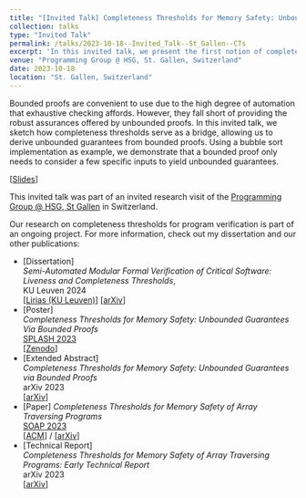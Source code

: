 ```yaml
---
title: "[Invited Talk] Completeness Thresholds for Memory Safety: Unbounded Guarantees Via Bounded Proofs"
collection: talks
type: "Invited Talk"
permalink: /talks/2023-10-18--Invited_Talk--St_Gallen--CTs
excerpt: 'In this invited talk, we present the first notion of completeness thresholds for memory safety proofs. They allow us to reduce unbounded memory safety proofs to bounded ones.'
venue: "Programming Group @ HSG, St. Gallen, Switzerland"
date: 2023-10-18
location: "St. Gallen, Switzerland"
---
```


Bounded proofs are convenient to use due to the high degree of automation that exhaustive checking affords. 
However, they fall short of providing the robust assurances offered by unbounded proofs. 
In this invited talk, we sketch how completeness thresholds serve as a bridge, allowing us to derive unbounded guarantees from bounded proofs. 
Using a bubble sort implementation as example, we demonstrate that a bounded proof only needs to consider a few specific inputs to yield unbounded guarantees.

[[Slides](https://github.com/tobireinhard/Publications/raw/master/talks/invited/HSG--Programming_Group--CTs--2023/HSG_2023--ct4ms--presentation.pdf)]

This invited talk was part of an invited research visit of the 
[Programming Group @ HSG, St Gallen](https://programming-group.com)
in Switzerland.

Our research on completeness thresholds for program verification is part of an ongoing project.
For more information, check out my dissertation and our other publications:

- [Dissertation]  
  *Semi-Automated Modular Formal Verification of Critical Software: Liveness and Completeness Thresholds*,  
  KU Leuven 2024  
  [[Lirias (KU Leuven)](https://lirias.kuleuven.be/4140343&lang=en)]
  [[arXiv](https://arxiv.org/abs/2403.00934)]
- [Poster]  
    *Completeness Thresholds for Memory Safety: Unbounded Guarantees Via Bounded Proofs*  
    [SPLASH 2023](https://2023.splashcon.org/track/splash-2023-Posters#event-overview)  
    [[Zenodo](https://zenodo.org/records/10066197)]
- [Extended Abstract]  
  *Completeness Thresholds for Memory Safety: Unbounded Guarantees via Bounded Proofs*  
  arXiv 2023  
  [[arXiv](https://arxiv.org/abs/2309.09731)]
- [Paper]
  *Completeness Thresholds for Memory Safety of Array Traversing Programs*  
  [SOAP 2023](https://pldi23.sigplan.org/home/SOAP-2023#event-overview)  
  [[ACM](https://dl.acm.org/doi/abs/10.1145/3589250.3596143)]
    / [[arXiv](https://arxiv.org/abs/2305.03606)]
- [Technical Report]  
  *Completeness Thresholds for Memory Safety of Array Traversing Programs: Early Technical Report*  
  arXiv 2023  
  [[arXiv](https://arxiv.org/abs/2211.11885)]

